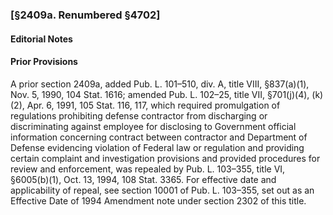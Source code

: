 ### [§2409a. Renumbered §4702] ###

#### **Editorial Notes** ####

#### Prior Provisions ####

A prior section 2409a, added Pub. L. 101–510, div. A, title VIII, §837(a)(1), Nov. 5, 1990, 104 Stat. 1616; amended Pub. L. 102–25, title VII, §701(j)(4), (k)(2), Apr. 6, 1991, 105 Stat. 116, 117, which required promulgation of regulations prohibiting defense contractor from discharging or discriminating against employee for disclosing to Government official information concerning contract between contractor and Department of Defense evidencing violation of Federal law or regulation and providing certain complaint and investigation provisions and provided procedures for review and enforcement, was repealed by Pub. L. 103–355, title VI, §6005(b)(1), Oct. 13, 1994, 108 Stat. 3365. For effective date and applicability of repeal, see section 10001 of Pub. L. 103–355, set out as an Effective Date of 1994 Amendment note under section 2302 of this title.